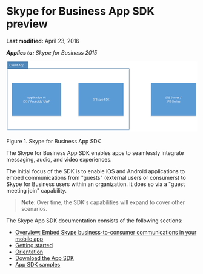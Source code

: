 
# Skype for Business App SDK preview

 **Last modified:** April 23, 2016

 _**Applies to:** Skype for Business 2015_

![Skype for Business App SDK](images/Fig1_samp_client_app_integration.png "Figure 1. Skype for Business App SDK")

Figure 1. Skype for Business App SDK

The Skype for Business App SDK enables apps to seamlessly integrate messaging, audio, and video experiences. 
 
The initial focus of the SDK is to enable iOS and Android applications to embed communications from "guests" (external users or consumers) to Skype for Business users within an organization.  It does so via a "guest meeting join" capability.

> **Note**: Over time, the SDK's capabilities will expand to cover other scenarios. 

The Skype App SDK documentation consists of the following sections:

- [Overview: Embed Skype business-to-consumer communications in your mobile app](EmbedSkypeB2Ccomms.md)
- [Getting started](GettingStarted.md)
- [Orientation](Orientation.md)
- [Download the App SDK](Download.md)
- [App SDK samples](Samples.md)

